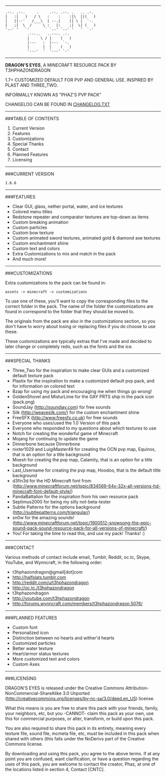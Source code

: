 ***
```                                                                                  
.--. .--.     .     .--. .--. .   .. .-. 
|   :|   )   / \   :    :    :|\  ||(   )
|   ||--'   /___\  | --.|    || \ |  `-. 
|   ;|  \  /     \ :   |:    ;|  \| (   )
'--' '   `'       ` `--' `--' '   '  `-' 
          .---..   ..---. .-.            
          |     \ / |    (   )           
          |---   :  |---  `-.            
          |      |  |    (   )           
          '---'  '  '---' `-'            
```                                         
***

**DRAGON'S EYES**, A MINECRAFT RESOURCE PACK
BY T3HPHAZONDRAGON

1.7+ CUSTOMIZED DEFAULT FOR PVP AND GENERAL USE. INSPIRED BY PLAST AND THREE_TWO.

INFORMALLY KNOWN AS "PHAZ'S PVP PACK"

CHANGELOG CAN BE FOUND IN [CHANGELOG.TXT](/CHANGELOG.txt)

***

###TABLE OF CONTENTS

1. Current Version
2. Features
3. Customizations
4. Special Thanks
5. Contact
6. Planned Features
7. Licensing

***

###CURRENT VERSION

	1.6.6

***

###FEATURES

* Clear GUI, glass, nether portal, water, and ice textures
* Colored menu titles
* Redstone repeater and comparator textures are top-down as items
* Custom breaking animation
* Custom particles
* Custom bow texture
* Custom animated sword textures, animated gold & diamond axe textures
* Custom enchantment shine
* Custom text and colors
* Extra Customizations to mix and match in the pack
* And much more!

***

###CUSTOMIZATIONS

Extra customizations to the pack can be found in:

	assets -> minecraft -> customizations

To use one of these, you'll want to copy the corresponding files to the correct folder in the pack. The name of the folder the customizations are found in correspond to the folder that they should be moved to.

The originals from the pack are also in the customizations section, so you don't have to worry about losing or replacing files if you do choose to use these.

These customizations are typically extras that I've made and decided to later change or completely redo, such as the fonts and the ice.

***

###SPECIAL THANKS

* Three_Two for the inspiration to make clear GUIs and a customized default texture pack
* Plastix for the inspiration to make a customized default pvp pack, and for information on colored text
* Bzap for using my pack and encouraging me when things go wrong!
* GoldenShovel and MisturLime for the GAY PRTS ship in the pack icon (pack.png)
* SoundJay (http://soundjay.com) for free sounds
* Silk (http://weavesilk.com/) for the custom enchantment shine
* FreeSFX (http://www.freesfx.co.uk) for free sounds
* Everyone who uses/used the 1.0 Version of this pack
* Everyone who responded to my questions about which textures to use
* Notch for creating the wonderful game of Minecraft
* Mojang for continuing to update the game
* Dinnerbone because Dinnerbone
* nixter1029 and LuigiMaster49 for creating the OCN pvp map, Equinox, that is an option for a title background
* Moesh for creating the pvp map, Calamity, that is an option for a title background
* Last_Username for creating the pvp map, Hoodoo, that is the default title background
* d3fin3d for the HD Minecraft font from (http://www.minecraftforum.net/topic/834569-64x-32x-all-versions-hd-minecraft-font-default-style/)
* PandaBattalion for the inspiration from his own resource pack
* Septimus2000 for being my silly not-beta-tester
* Subtle Patterns for the options background (http://subtlepatterns.com/triangular/)
* sn0w for the amazing sounds! (http://www.minecraftforum.net/topic/1900512-snowsong-the-epic-sound-pack-sound-resource-pack-for-all-versions-of-minecraft/)
* You! For taking the time to read this, and use my pack! Thanks! :)

***

###CONTACT

Various methods of contact include email, Tumblr, Reddit, oc.tc, Skype, YouTube, and Wynncraft, in the following order:

* t3hphazondragon@gmail[dot]com
* http://halfslats.tumblr.com
* http://reddit.com/u/t3hphazondragon
* http://oc.tc./t3hphazondragon
* t3hphazondragon
* http://youtube.com/t3hphazondragon
* http://forums.wynncraft.com/members/t3hphazondragon.5076/

***

###PLANNED FEATURES

* Custom font
* Personalized icon
* Distinction between no hearts and wither'd hearts
* Customized particles
* Better water texture
* Heart/armor status textures
* More customized text and colors
* Custom Axes

***

###LICENSING

DRAGON'S EYES is released under the Creative Commons Attribution-NonCommercial-ShareAlike 3.0 Unported (http://creativecommons.org/licenses/by-nc-sa/3.0/deed.en_US) license.

What this means is you are free to share this pack with your friends, family, your neighbors, etc, but you -CANNOT- claim this pack as your own, use this for commercial purposes, or alter, transform, or build upon this pack.

You are also required to share this pack in its entirety, meaning every texture file, sound file, mcmeta file, etc, must be included in this pack when shared with others (this falls under the NoDerivs part of the Creative Commons license.

By downloading and using this pack, you agree to the above terms. If at any point you are confused, want clarification, or have a question regarding the uses of this pack, you are welcome to contact the creator, Phaz, at one of the locations listed in section 4, Contact [CNTC].